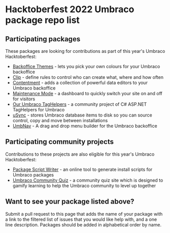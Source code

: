 # Hacktoberfest 2022 Umbraco package repo list

## Participating packages

These packages are looking for contributions as part of this year's Umbraco Hacktoberfest:

- [Backoffice Themes](https://github.com/KevinJump/Our.Umbraco.BackOfficeThemes) - lets you pick your own colours for your Umbraco backoffice
- [Clip](https://github.com/nathanwoulfe/Clip/issues?q=is%3Aissue+is%3Aopen+label%3A%22help+wanted%22) - define rules to control who can create what, where and how often
- [Contentment](https://github.com/leekelleher/umbraco-contentment/issues?q=is%3Aissue+is%3Aopen+label%3A%22help+wanted%22) - adds a collection of powerful data editors to your Umbraco backoffice
- [Maintenance Mode](https://github.com/KevinJump/Our.Umbraco.MaintenanceMode) - a dashboard to quickly switch your site on and off for visitors
- [Our Umbraco TagHelpers](https://github.com/umbraco-community/Our-Umbraco-TagHelpers) - a community project of C# ASP.NET TagHelpers for Umbraco
- [uSync](https://github.com/KevinJump/uSync/issues?q=is%3Aissue+is%3Aopen+label%3A%22help+wanted%22) - stores Umbraco database items to disk so you can source control, copy and move between installations
- [UmbNav](AaronSadlerUK/Our.Umbraco.UmbNav/issues?q=is%3Aissue+is%3Aopen+label%3A"help+wanted") - A drag and drop menu builder for the Umbraco backoffice

## Participating community projects

Contributions to these projects are also eligible for this year's Umbraco Hacktoberfest:

- [Package Script Writer](https://github.com/prjseal/Package-Script-Writer) - an online tool to generate install scripts for Umbraco packages
- [Umbraco Community Quiz](https://github.com/prjseal/Umbraco-Community-Quiz) - a community quiz site which is designed to gamify learning to help the Umbraco community to level up together

## Want to see your package listed above?

Submit a pull request to this page that adds the name of your package with a link to the filtered list of issues that you would like help with, and a one line description. Packages should be added in alphabetical order by name.
